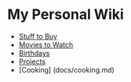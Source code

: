 # My Personal Wiki

- [Stuff to Buy](docs/stuff_to_buy.md)
- [Movies to Watch](docs/movies_to_watch.md)
- [Birthdays](docs/birthdays.md)
- [Projects](docs/projects.md)
- [Cooking] (docs/cooking.md)
